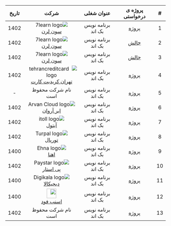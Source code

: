 <div dir="rtl">

| #  | پروژه ی درخواستی |     عنوان شغلی     |                                                                  شرکت                                                                  | تاریخ | 
|:--:|:----------------:|:------------------:|:--------------------------------------------------------------------------------------------------------------------------------------:|:-----:|
| 1  |   [پروژه][p1]    | برنامه نویس بک اند |                                                ![7learn logo]  <br/> [سون لرن][7learn]                                                 | 1402  |
| 2  |    [چالش][c1]    | برنامه نویس بک اند |                                                ![7learn logo]  <br/> [سون لرن][7learn]                                                 | 1402  |
| 3  |    [چالش][c2]    | برنامه نویس بک اند |                                                ![7learn logo]  <br/> [سون لرن][7learn]                                                 | 1402  |
| 4  |   [پروژه][p2]    | برنامه نویس بک اند |                                  ![tehrancreditcard logo] <br/> [تهران کریدیت کارت][tehrancreditcard]                                  | 1402  |
| 5  |   [پروژه][p3]    | برنامه نویس بک اند |                                                           نام شرکت محفوظ است                                                           |   -   |
| 6  |   [پروژه][p4]    | برنامه نویس بک اند |                                           ![Arvan Cloud logo] <br/> [ابر آروان][Arvan Cloud]                                           | 1402  |
| 7  |   [پروژه][p5]    | برنامه نویس بک اند |                                                   ![itoll logo] <br/> [آیتول][itoll]                                                   | 1402  |
| 8  |   [پروژه][p6]    | برنامه نویس بک اند |                                                 ![Turpal logo] <br/> [تورپال][Turpal]                                                  | 1402  |
| 9  |   [پروژه][p7]    | برنامه نویس بک اند |                                                    ![Ehna logo] <br/> [اهنا][Ehna]                                                     | 1400  |
| 10 |   [پروژه][p8]    | برنامه نویس بک اند |                                                 ![Paystar logo] <br/> [پی استار][Ehna]                                                 | 1402  |
| 11 |   [پروژه][p9]    | برنامه نویس بک اند |                                              ![Digikala logo] <br/> [دیجیکالا][Digikala]                                               | 1400  |
| 12 |   [پروژه][p10]   | برنامه نویس بک اند | <img src="https://upload.wikimedia.org/wikipedia/commons/8/84/Snappfood-logo.svg" style="height:30px;" />  <br/> [اسنپ فود][SnappFood] | 1400  |
| 13 |   [پروژه][p11]   | برنامه نویس بک اند |                                                           نام شرکت محفوظ است                                                           | 1402  |

[p1]:https://github.com/laravel98developer/laravel-hiring-projects/tree/master/Projects/7learn/P1
[p2]:https://github.com/laravel98developer/laravel-hiring-projects/tree/master/Projects/Tehrancreditcard
[p3]:https://github.com/laravel98developer/laravel-hiring-projects/tree/master/Interview%20Challenges/Private%20Companies/C1
[p4]:https://github.com/laravel98developer/laravel-hiring-projects/tree/master/Projects/Abrarvan/P1
[p5]:https://github.com/laravel98developer/laravel-hiring-projects/tree/master/Projects/Itoll/P1
[p6]:https://github.com/laravel98developer/laravel-hiring-projects/tree/master/Projects/Turpal
[p7]:https://github.com/laravel98developer/laravel-hiring-projects/tree/master/Projects/Ehna/P1
[p8]:https://github.com/laravel98developer/laravel-hiring-projects/tree/master/Projects/Paystar/P1
[p9]:https://github.com/laravel98developer/laravel-hiring-projects/tree/master/Projects/Digikala/P1
[p10]:https://github.com/laravel98developer/laravel-hiring-projects/tree/master/Projects/SnappFood/P1
[p11]:https://github.com/laravel98developer/laravel-hiring-projects/tree/master/Projects/Private%20Companies/P1

[c1]:https://github.com/laravel98developer/laravel-hiring-projects/blob/master/Interview%20Challenges/7learn/1.md
[c2]:https://github.com/laravel98developer/laravel-hiring-projects/blob/master/Interview%20Challenges/7learn/2.md

[7learn]:https://7learn.com
[tehrancreditcard]:https://tehrancreditcard.com
[Arvan Cloud]:https://www.arvancloud.ir/fa
[itoll]:https://itoll.com/
[Turpal]:https://www.linkedin.com/company/turpal
[Ehna]:https://www.linkedin.com/company/ehna-%D8%A7%D9%90%D9%87%D9%86%D8%A7/
[Paystar]:https://paystar.ir/
[Digikala]:https://www.digikala.com/
[SnappFood]:https://snappfood.ir/

[7learn logo]:https://7learn.com/assets/img/icons/logo.svg
[tehrancreditcard logo]:https://tehrancreditcard.com/wp-content/uploads/2021/04/پرداخت-آنلاین-ارزی.png
[Arvan Cloud logo]:https://www.arvancloud.ir/images/v6/svg/logo-header-desktop-v6.svg
[itoll logo]:https://itoll.com/_ipx/s_128x36/itoll-white.svg
[Turpal logo]:https://github.com/laravel98developer/laravel-hiring-projects/blob/master/Projects/Turpal/Turpal_logo.png
[Ehna logo]:https://github.com/laravel98developer/laravel-hiring-projects/blob/master/Projects/Ehna/Ehna_logo.png
[Paystar logo]:https://paystar.ir/homepage/image/logo.svg
[Digikala logo]:https://www.digikala.com/statics/img/svg/logo.svg
[SnappFood logo]:https://upload.wikimedia.org/wikipedia/commons/8/84/Snappfood-logo.svg

</div>
